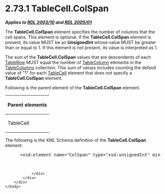 <html dir="LTR" xmlns:mshelp="http://msdn.microsoft.com/mshelp" xmlns:ddue="http://ddue.schemas.microsoft.com/authoring/2003/5" xmlns:xlink="http://www.w3.org/1999/xlink" xmlns:tool="http://www.microsoft.com/tooltip">
    <head>
        <meta http-equiv="Content-Type" content="text/html; CHARSET=utf-8"></meta>
        <meta name="save" content="history"></meta>
        <title>2.73.1 TableCell.ColSpan</title>
        <xml>
            <mshelp:toctitle title="2.73.1 TableCell.ColSpan"></mshelp:toctitle>
            <mshelp:rltitle title="[MS-RDL]: TableCell.ColSpan"></mshelp:rltitle>
            <mshelp:keyword index="A" term="fce2a4e0-2c29-4db6-a31e-05c703527cda"></mshelp:keyword>
            <mshelp:attr name="DCSext.ContentType" value="open specification"></mshelp:attr>
            <mshelp:attr name="AssetID" value="fce2a4e0-2c29-4db6-a31e-05c703527cda"></mshelp:attr>
            <mshelp:attr name="TopicType" value="kbRef"></mshelp:attr>
            <mshelp:attr name="DCSext.Title" value="[MS-RDL]: TableCell.ColSpan" />
        </xml>
    </head>
    <body>
        <div id="header">
            <h1 class="heading">2.73.1 TableCell.ColSpan</h1>
        </div>
        <div id="mainSection">
            <div id="mainBody">
                <div id="allHistory" class="saveHistory"></div>
                <div id="sectionSection0" class="section" name="collapseableSection">
                    

<p><b><i>Applies to </i></b><a href="a7e2ad00-07c8-4f6d-80ab-3ad55df7b233.md"><b><i>RDL 2003/10</i></b></a><b>
<i>and </i></b><a href="3ebe2912-4958-4832-b391-cad1f5e13338.md"><b><i>RDL 2005/01</i></b></a></p>

<p>The <b>TableCell.ColSpan</b> element specifies the number of
columns that the cell spans. This element is optional. If the <b>TableCell.ColSpan</b>
element is present, its value MUST be an <b>UnsignedInt</b> whose value MUST be
greater than or equal to 1. If this element is not present, its value is
interpreted as 1.</p>

<p>The sum of the <b>TableCell.ColSpan</b> values that are
descendents of each <a href="839c6688-01b5-4468-a398-49a7a4ce5eed.md">TableRow</a>
MUST equal the number of <a href="b7098352-0939-46b5-ac72-54ab5a113711.md">TableColumn</a>
elements in the <a href="b17c8664-e7b1-433a-ba80-eaf8574c38ff.md">TableColumns</a>
collection. This sum of values includes counting the default value of
&quot;1&quot; for each <a href="082c9edd-8a19-40de-b4db-87c9b8de13a2.md">TableCell</a>
element that does not specify a <b>TableCell.ColSpan</b> element.</p>

<p>Following is the parent element of the <b>TableCell.ColSpan</b>
element.</p>

<table>
 <thead>
  <tr>
   <th>
   <p>Parent elements</p>
   </th>
  </tr>
 </thead>
 <tr>
  <td>
  <p>TableCell</p>
  </td>
 </tr>
</table>

<p>The following is the XML Schema definition of the <b>TableCell.ColSpan</b>
element.           </p>

<dl>
<dd>
<div><pre> &lt;xsd:element name=&quot;ColSpan&quot; type=&quot;xsd:unsignedInt&quot; minOccurs=&quot;0&quot; /&gt;
  
  
</pre></div>
</dd></dl>


                </div>
            </div>
        </div>
    </body>
</html>